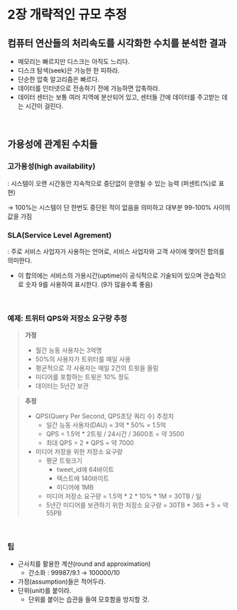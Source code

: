 # 2장 개략적인 규모 추정

## 컴퓨터 연산들의 처리속도를 시각화한 수치를 분석한 결과

- 메모리는 빠르지만 디스크는 아직도 느리다.
- 디스크 탐색(seek)은 가능한 한 피하라.
- 단순한 압축 알고리즘은 빠르다.
- 데이터를 인터넷으로 전송하기 전에 가능하면 압축하라.
- 데이터 센터는 보통 여러 지역에 분산되어 있고, 센터들 간에 데이터를 주고받는 데는 시간이 걸린다.

<br/>

## 가용성에 관계된 수치들

### 고가용성(high availability)

: 시스템이 오랜 시간동안 지속적으로 중단없이 운영될 수 있는 능력 (퍼센트(%)로 표현)

→ 100%는 시스템이 단 한번도 중단된 적이 없음을 의미하고 대부분 99-100% 사이의 값을 가짐

### **SLA(Service Level Agrement)**

: 주로 서비스 사업자가 사용하는 언어로, 서비스 사업자와 고객 사이에 맺어진 합의를 의미한다.

- 이 합의에는 서비스의 가용시간(uptime)이 공식적으로 기술되어 있으며 관습적으로 숫자 9를 사용하여 표시한다. (9가 많을수록 좋음)

<br/>

### 예제: 트위터 QPS와 저장소 요구량 추정

> **가정**
>   - 월간 능동 사용자는 3억명
>   - 50%의 사용자가 트위터를 매일 사용
>   - 평균적으로 각 사용자는 매일 2건의 트윗을 올림
>   - 미디어를 포함하는 트윗은 10% 정도
>   - 데이터는 5년간 보관

> **추정**
>   - QPS(Query Per Second, QPS초당 쿼리 수) 추정치
>       - 일간 능동 사용자(DAU) = 3억 * 50% = 1.5억
>       - QPS = 1.5억 * 2트윗 / 24시간 / 3600초 = 약 3500
>       - 최대 QPS = 2 * QPS = 약 7000
>   - 미디어 저장을 위한 저장소 요구량
>       - 평균 트윗크기
>           - tweet_id에 64바이트
>           - 텍스트에 140바이트
>           - 미디어에 1MB
>       - 미디어 저장소 요구량 = 1.5억 * 2 * 10% * 1M = 30TB / 일
>       - 5년간 미디어를 보관하기 위한 저장소 요구량 = 30TB * 365 * 5 = 약 55PB

<br/>

### 팁

- 근사치를 활용한 계산(round and approximation)
    - 간소화 : 99987/9.1 → 100000/10
- 가정(assumption)들은 적어두라.
- 단위(unit)를 붙이라.
    - 단위를 붙이는 습관을 들여 모호함을 방지할 것.
